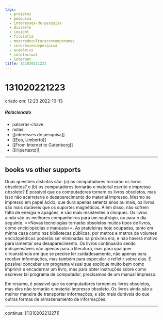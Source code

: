 ```yaml
---
tags:
  - projetos
  - pesquisa
  - interesses-de-pesquisa
  - disserte
  - insight
  - filosofia
  - mestredeculturacontemporanea
  - interessesdepesquisa
  - acadêmico
  - intelectual
  - internet
title: 131020221223
---
```

# 131020221223
criado em: 12:23 2022-10-13

##### Relacionado
- palavras-chave: 
- notas: 
- [[interesses de pesquisa]] 
- [[Eco, Umberto]]
- [[From Internet to Gutenberg]]
- [[Hipertexto]]

---
## books vs other supports

Duas questões distintas são: (a) os computadores tornarão os livros obsoletos? e (b) os computadores tornarão o material escrito e impresso obsoleto? É possível que os computadores tornem os livros obsoletos, mas isso não acarretaria o desaparecimento do material impresso. Mesmo se impresso em papel ácido, que dura apenas setenta anos ou mais, os livros são mais duráveis que os suportes magnéticos. Além disso, não sofrem falta de energia e apagões, e são mais resistentes a choques. Os livros ainda são os melhores companheiros para um naufrágio, ou para o dia seguinte. ==Novas tecnologias tornarão obsoletos muitos tipos de livros, como enciclopédias e manuais==. As prateleiras hoje ocupadas, tanto em minha casa como nas bibliotecas públicas, por metros e metros de volumes enciclopédicos poderão ser eliminadas na próxima era, e não haverá motivo para lamentar seu desaparecimento. Os livros continuarão sendo indispensáveis não apenas para a literatura, mas para qualquer circunstância em que se precise ler cuidadosamente, não apenas para receber informações, mas também para especular e refletir sobre elas. É possível conceber um programa visual que explique muito bem como imprimir e encadernar um livro, mas para obter instruções sobre como escrever tal programa de computador, precisamos de um manual impresso.

Em resumo, é possível que os computadores tornem os livros obsoletos, mas eles não tornarão o material impresso obsoleto. Os livros ainda são a melhor maneira de transportar informações, e são mais duráveis do que outras formas de armazenamento de informações.

---
continua: [[131020221227]]